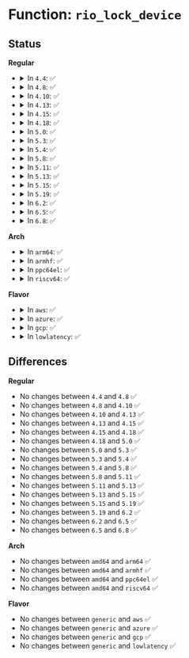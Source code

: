 # Function: <code>rio_lock_device</code>

## Status
<b>Regular</b>
<ul>
<li>
<details>
<summary>In <code>4.4</code>: ✅</summary>

```c
int rio_lock_device(struct rio_mport *port, u16 destid, u8 hopcount, int wait_ms);
```

**Collision:** Unique Global

**Inline:** No

**Transformation:** False

**Instances:**

```
In drivers/rapidio/rio.c (ffffffff81458e40)
Location: drivers/rapidio/rio.c:1290
Inline: False
Direct callers:
  - drivers/rapidio/rio.c:rio_route_add_entry
  - drivers/rapidio/rio.c:rio_route_get_entry
  - drivers/rapidio/rio.c:rio_route_clr_table
```
**Symbols:**

```
ffffffff81458e40-ffffffff81458f63: rio_lock_device (STB_GLOBAL)
```
</details>
</li>
<li>
<details>
<summary>In <code>4.8</code>: ✅</summary>

```c
int rio_lock_device(struct rio_mport *port, u16 destid, u8 hopcount, int wait_ms);
```

**Collision:** Unique Global

**Inline:** No

**Transformation:** False

**Instances:**

```
In drivers/rapidio/rio.c (ffffffff814a69d0)
Location: drivers/rapidio/rio.c:1605
Inline: False
Direct callers:
  - drivers/rapidio/rio.c:rio_route_clr_table
  - drivers/rapidio/rio.c:rio_route_get_entry
  - drivers/rapidio/rio.c:rio_route_add_entry
```
**Symbols:**

```
ffffffff814a69d0-ffffffff814a6aec: rio_lock_device (STB_GLOBAL)
```
</details>
</li>
<li>
<details>
<summary>In <code>4.10</code>: ✅</summary>

```c
int rio_lock_device(struct rio_mport *port, u16 destid, u8 hopcount, int wait_ms);
```

**Collision:** Unique Global

**Inline:** No

**Transformation:** False

**Instances:**

```
In drivers/rapidio/rio.c (ffffffff814c8ae0)
Location: drivers/rapidio/rio.c:1605
Inline: False
Direct callers:
  - drivers/rapidio/rio.c:rio_route_clr_table
  - drivers/rapidio/rio.c:rio_route_get_entry
  - drivers/rapidio/rio.c:rio_route_add_entry
```
**Symbols:**

```
ffffffff814c8ae0-ffffffff814c8bfc: rio_lock_device (STB_GLOBAL)
```
</details>
</li>
<li>
<details>
<summary>In <code>4.13</code>: ✅</summary>

```c
int rio_lock_device(struct rio_mport *port, u16 destid, u8 hopcount, int wait_ms);
```

**Collision:** Unique Global

**Inline:** No

**Transformation:** False

**Instances:**

```
In drivers/rapidio/rio.c (ffffffff814d48b0)
Location: drivers/rapidio/rio.c:1602
Inline: False
Direct callers:
  - drivers/rapidio/rio.c:rio_route_clr_table
  - drivers/rapidio/rio.c:rio_route_get_entry
  - drivers/rapidio/rio.c:rio_route_add_entry
```
**Symbols:**

```
ffffffff814d48b0-ffffffff814d49cc: rio_lock_device (STB_GLOBAL)
```
</details>
</li>
<li>
<details>
<summary>In <code>4.15</code>: ✅</summary>

```c
int rio_lock_device(struct rio_mport *port, u16 destid, u8 hopcount, int wait_ms);
```

**Collision:** Unique Global

**Inline:** No

**Transformation:** False

**Instances:**

```
In drivers/rapidio/rio.c (ffffffff81514d60)
Location: drivers/rapidio/rio.c:1602
Inline: False
Direct callers:
  - drivers/rapidio/rio.c:rio_route_clr_table
  - drivers/rapidio/rio.c:rio_route_get_entry
  - drivers/rapidio/rio.c:rio_route_add_entry
```
**Symbols:**

```
ffffffff81514d60-ffffffff81514e7c: rio_lock_device (STB_GLOBAL)
```
</details>
</li>
<li>
<details>
<summary>In <code>4.18</code>: ✅</summary>

```c
int rio_lock_device(struct rio_mport *port, u16 destid, u8 hopcount, int wait_ms);
```

**Collision:** Unique Global

**Inline:** No

**Transformation:** False

**Instances:**

```
In drivers/rapidio/rio.c (ffffffff8154a5e0)
Location: drivers/rapidio/rio.c:1601
Inline: False
Direct callers:
  - drivers/rapidio/rio.c:rio_route_clr_table
  - drivers/rapidio/rio.c:rio_route_get_entry
  - drivers/rapidio/rio.c:rio_route_add_entry
```
**Symbols:**

```
ffffffff8154a5e0-ffffffff8154a6fc: rio_lock_device (STB_GLOBAL)
```
</details>
</li>
<li>
<details>
<summary>In <code>5.0</code>: ✅</summary>

```c
int rio_lock_device(struct rio_mport *port, u16 destid, u8 hopcount, int wait_ms);
```

**Collision:** Unique Global

**Inline:** No

**Transformation:** False

**Instances:**

```
In drivers/rapidio/rio.c (ffffffff81561de0)
Location: drivers/rapidio/rio.c:1601
Inline: False
Direct callers:
  - drivers/rapidio/rio.c:rio_route_clr_table
  - drivers/rapidio/rio.c:rio_route_get_entry
  - drivers/rapidio/rio.c:rio_route_add_entry
```
**Symbols:**

```
ffffffff81561de0-ffffffff81561efc: rio_lock_device (STB_GLOBAL)
```
</details>
</li>
<li>
<details>
<summary>In <code>5.3</code>: ✅</summary>

```c
int rio_lock_device(struct rio_mport *port, u16 destid, u8 hopcount, int wait_ms);
```

**Collision:** Unique Global

**Inline:** No

**Transformation:** False

**Instances:**

```
In drivers/rapidio/rio.c (ffffffff815922b0)
Location: drivers/rapidio/rio.c:1597
Inline: False
Direct callers:
  - drivers/rapidio/rio.c:rio_route_clr_table
  - drivers/rapidio/rio.c:rio_route_get_entry
  - drivers/rapidio/rio.c:rio_route_add_entry
```
**Symbols:**

```
ffffffff815922b0-ffffffff815923cc: rio_lock_device (STB_GLOBAL)
```
</details>
</li>
<li>
<details>
<summary>In <code>5.4</code>: ✅</summary>

```c
int rio_lock_device(struct rio_mport *port, u16 destid, u8 hopcount, int wait_ms);
```

**Collision:** Unique Global

**Inline:** No

**Transformation:** False

**Instances:**

```
In drivers/rapidio/rio.c (ffffffff815b3530)
Location: drivers/rapidio/rio.c:1597
Inline: False
Direct callers:
  - drivers/rapidio/rio.c:rio_route_clr_table
  - drivers/rapidio/rio.c:rio_route_get_entry
  - drivers/rapidio/rio.c:rio_route_add_entry
```
**Symbols:**

```
ffffffff815b3530-ffffffff815b364c: rio_lock_device (STB_GLOBAL)
```
</details>
</li>
<li>
<details>
<summary>In <code>5.8</code>: ✅</summary>

```c
int rio_lock_device(struct rio_mport *port, u16 destid, u8 hopcount, int wait_ms);
```

**Collision:** Unique Global

**Inline:** No

**Transformation:** False

**Instances:**

```
In drivers/rapidio/rio.c (ffffffff8165cb30)
Location: drivers/rapidio/rio.c:1597
Inline: False
Direct callers:
  - drivers/rapidio/rio.c:rio_route_clr_table
  - drivers/rapidio/rio.c:rio_route_get_entry
  - drivers/rapidio/rio.c:rio_route_add_entry
```
**Symbols:**

```
ffffffff8165cb30-ffffffff8165cc4c: rio_lock_device (STB_GLOBAL)
```
</details>
</li>
<li>
<details>
<summary>In <code>5.11</code>: ✅</summary>

```c
int rio_lock_device(struct rio_mport *port, u16 destid, u8 hopcount, int wait_ms);
```

**Collision:** Unique Global

**Inline:** No

**Transformation:** False

**Instances:**

```
In drivers/rapidio/rio.c (ffffffff8167e010)
Location: drivers/rapidio/rio.c:1532
Inline: False
Direct callers:
  - drivers/rapidio/rio.c:rio_route_clr_table
  - drivers/rapidio/rio.c:rio_route_get_entry
  - drivers/rapidio/rio.c:rio_route_add_entry
```
**Symbols:**

```
ffffffff8167e010-ffffffff8167e12c: rio_lock_device (STB_GLOBAL)
```
</details>
</li>
<li>
<details>
<summary>In <code>5.13</code>: ✅</summary>

```c
int rio_lock_device(struct rio_mport *port, u16 destid, u8 hopcount, int wait_ms);
```

**Collision:** Unique Global

**Inline:** No

**Transformation:** False

**Instances:**

```
In drivers/rapidio/rio.c (ffffffff81660e90)
Location: drivers/rapidio/rio.c:1532
Inline: False
Direct callers:
  - drivers/rapidio/rio.c:rio_route_clr_table
  - drivers/rapidio/rio.c:rio_route_get_entry
  - drivers/rapidio/rio.c:rio_route_add_entry
```
**Symbols:**

```
ffffffff81660e90-ffffffff81660fac: rio_lock_device (STB_GLOBAL)
```
</details>
</li>
<li>
<details>
<summary>In <code>5.15</code>: ✅</summary>

```c
int rio_lock_device(struct rio_mport *port, u16 destid, u8 hopcount, int wait_ms);
```

**Collision:** Unique Global

**Inline:** No

**Transformation:** False

**Instances:**

```
In drivers/rapidio/rio.c (ffffffff816d3c00)
Location: drivers/rapidio/rio.c:1532
Inline: False
Direct callers:
  - drivers/rapidio/rio.c:rio_route_clr_table
  - drivers/rapidio/rio.c:rio_route_get_entry
  - drivers/rapidio/rio.c:rio_route_add_entry
```
**Symbols:**

```
ffffffff816d3c00-ffffffff816d3d19: rio_lock_device (STB_GLOBAL)
```
</details>
</li>
<li>
<details>
<summary>In <code>5.19</code>: ✅</summary>

```c
int rio_lock_device(struct rio_mport *port, u16 destid, u8 hopcount, int wait_ms);
```

**Collision:** Unique Global

**Inline:** No

**Transformation:** False

**Instances:**

```
In drivers/rapidio/rio.c (ffffffff817fd4a0)
Location: drivers/rapidio/rio.c:1532
Inline: False
Direct callers:
  - drivers/rapidio/rio.c:rio_route_clr_table
  - drivers/rapidio/rio.c:rio_route_get_entry
  - drivers/rapidio/rio.c:rio_route_add_entry
```
**Symbols:**

```
ffffffff817fd4a0-ffffffff817fd5ca: rio_lock_device (STB_GLOBAL)
```
</details>
</li>
<li>
<details>
<summary>In <code>6.2</code>: ✅</summary>

```c
int rio_lock_device(struct rio_mport *port, u16 destid, u8 hopcount, int wait_ms);
```

**Collision:** Unique Global

**Inline:** No

**Transformation:** False

**Instances:**

```
In drivers/rapidio/rio.c (ffffffff8192a4f0)
Location: drivers/rapidio/rio.c:1532
Inline: False
Direct callers:
  - drivers/rapidio/rio.c:rio_route_clr_table
  - drivers/rapidio/rio.c:rio_route_get_entry
  - drivers/rapidio/rio.c:rio_route_add_entry
```
**Symbols:**

```
ffffffff8192a4f0-ffffffff8192a61a: rio_lock_device (STB_GLOBAL)
```
</details>
</li>
<li>
<details>
<summary>In <code>6.5</code>: ✅</summary>

```c
int rio_lock_device(struct rio_mport *port, u16 destid, u8 hopcount, int wait_ms);
```

**Collision:** Unique Global

**Inline:** No

**Transformation:** False

**Instances:**

```
In drivers/rapidio/rio.c (ffffffff8196e760)
Location: drivers/rapidio/rio.c:1532
Inline: False
Direct callers:
  - drivers/rapidio/rio.c:rio_route_clr_table
  - drivers/rapidio/rio.c:rio_route_get_entry
  - drivers/rapidio/rio.c:rio_route_add_entry
```
**Symbols:**

```
ffffffff8196e760-ffffffff8196e88a: rio_lock_device (STB_GLOBAL)
```
</details>
</li>
<li>
<details>
<summary>In <code>6.8</code>: ✅</summary>

```c
int rio_lock_device(struct rio_mport *port, u16 destid, u8 hopcount, int wait_ms);
```

**Collision:** Unique Global

**Inline:** No

**Transformation:** False

**Instances:**

```
In drivers/rapidio/rio.c (ffffffff819b8650)
Location: drivers/rapidio/rio.c:1532
Inline: False
Direct callers:
  - drivers/rapidio/rio.c:rio_route_clr_table
  - drivers/rapidio/rio.c:rio_route_get_entry
  - drivers/rapidio/rio.c:rio_route_add_entry
```
**Symbols:**

```
ffffffff819b8650-ffffffff819b877a: rio_lock_device (STB_GLOBAL)
```
</details>
</li>
</ul>
<b>Arch</b>
<ul>
<li>
<details>
<summary>In <code>arm64</code>: ✅</summary>

```c
int rio_lock_device(struct rio_mport *port, u16 destid, u8 hopcount, int wait_ms);
```

**Collision:** Unique Global

**Inline:** No

**Transformation:** False

**Instances:**

```
In drivers/rapidio/rio.c (ffff80001073af38)
Location: drivers/rapidio/rio.c:1597
Inline: False
Direct callers:
  - drivers/rapidio/rio.c:rio_route_clr_table
  - drivers/rapidio/rio.c:rio_route_get_entry
  - drivers/rapidio/rio.c:rio_route_add_entry
```
**Symbols:**

```
ffff80001073af38-ffff80001073b090: rio_lock_device (STB_GLOBAL)
```
</details>
</li>
<li>
<details>
<summary>In <code>armhf</code>: ✅</summary>

```c
int rio_lock_device(struct rio_mport *port, u16 destid, u8 hopcount, int wait_ms);
```

**Collision:** Unique Global

**Inline:** No

**Transformation:** False

**Instances:**

```
In drivers/rapidio/rio.c (c08c0898)
Location: drivers/rapidio/rio.c:1597
Inline: False
Direct callers:
  - drivers/rapidio/rio.c:rio_route_clr_table
  - drivers/rapidio/rio.c:rio_route_get_entry
  - drivers/rapidio/rio.c:rio_route_add_entry
```
**Symbols:**

```
c08c0898-c08c0a0c: rio_lock_device (STB_GLOBAL)
```
</details>
</li>
<li>
<details>
<summary>In <code>ppc64el</code>: ✅</summary>

```c
int rio_lock_device(struct rio_mport *port, u16 destid, u8 hopcount, int wait_ms);
```

**Collision:** Unique Global

**Inline:** No

**Transformation:** False

**Instances:**

```
In drivers/rapidio/rio.c (c000000000893b50)
Location: drivers/rapidio/rio.c:1597
Inline: False
Direct callers:
  - drivers/rapidio/rio.c:rio_route_clr_table
  - drivers/rapidio/rio.c:rio_route_get_entry
  - drivers/rapidio/rio.c:rio_route_add_entry
```
**Symbols:**

```
c000000000893b50-c000000000893ce8: rio_lock_device (STB_GLOBAL)
```
</details>
</li>
<li>
<details>
<summary>In <code>riscv64</code>: ✅</summary>

```c
int rio_lock_device(struct rio_mport *port, u16 destid, u8 hopcount, int wait_ms);
```

**Collision:** Unique Global

**Inline:** No

**Transformation:** False

**Instances:**

```
In drivers/rapidio/rio.c (ffffffe0004eb4b2)
Location: drivers/rapidio/rio.c:1597
Inline: False
Direct callers:
  - drivers/rapidio/rio.c:rio_route_clr_table
  - drivers/rapidio/rio.c:rio_route_get_entry
  - drivers/rapidio/rio.c:rio_route_add_entry
```
**Symbols:**

```
ffffffe0004eb4b2-ffffffe0004eb5a4: rio_lock_device (STB_GLOBAL)
```
</details>
</li>
</ul>
<b>Flavor</b>
<ul>
<li>
<details>
<summary>In <code>aws</code>: ✅</summary>

```c
int rio_lock_device(struct rio_mport *port, u16 destid, u8 hopcount, int wait_ms);
```

**Collision:** Unique Global

**Inline:** No

**Transformation:** False

**Instances:**

```
In drivers/rapidio/rio.c (ffffffff815a77a0)
Location: drivers/rapidio/rio.c:1597
Inline: False
Direct callers:
  - drivers/rapidio/rio.c:rio_route_clr_table
  - drivers/rapidio/rio.c:rio_route_get_entry
  - drivers/rapidio/rio.c:rio_route_add_entry
```
**Symbols:**

```
ffffffff815a77a0-ffffffff815a78bc: rio_lock_device (STB_GLOBAL)
```
</details>
</li>
<li>
<details>
<summary>In <code>azure</code>: ✅</summary>

```c
int rio_lock_device(struct rio_mport *port, u16 destid, u8 hopcount, int wait_ms);
```

**Collision:** Unique Global

**Inline:** No

**Transformation:** False

**Instances:**

```
In drivers/rapidio/rio.c (ffffffff81596940)
Location: drivers/rapidio/rio.c:1597
Inline: False
Direct callers:
  - drivers/rapidio/rio.c:rio_route_clr_table
  - drivers/rapidio/rio.c:rio_route_get_entry
  - drivers/rapidio/rio.c:rio_route_add_entry
```
**Symbols:**

```
ffffffff81596940-ffffffff81596a5c: rio_lock_device (STB_GLOBAL)
```
</details>
</li>
<li>
<details>
<summary>In <code>gcp</code>: ✅</summary>

```c
int rio_lock_device(struct rio_mport *port, u16 destid, u8 hopcount, int wait_ms);
```

**Collision:** Unique Global

**Inline:** No

**Transformation:** False

**Instances:**

```
In drivers/rapidio/rio.c (ffffffff815a7d30)
Location: drivers/rapidio/rio.c:1597
Inline: False
Direct callers:
  - drivers/rapidio/rio.c:rio_route_clr_table
  - drivers/rapidio/rio.c:rio_route_get_entry
  - drivers/rapidio/rio.c:rio_route_add_entry
```
**Symbols:**

```
ffffffff815a7d30-ffffffff815a7e4c: rio_lock_device (STB_GLOBAL)
```
</details>
</li>
<li>
<details>
<summary>In <code>lowlatency</code>: ✅</summary>

```c
int rio_lock_device(struct rio_mport *port, u16 destid, u8 hopcount, int wait_ms);
```

**Collision:** Unique Global

**Inline:** No

**Transformation:** False

**Instances:**

```
In drivers/rapidio/rio.c (ffffffff815c1940)
Location: drivers/rapidio/rio.c:1597
Inline: False
Direct callers:
  - drivers/rapidio/rio.c:rio_route_clr_table
  - drivers/rapidio/rio.c:rio_route_get_entry
  - drivers/rapidio/rio.c:rio_route_add_entry
```
**Symbols:**

```
ffffffff815c1940-ffffffff815c1a5c: rio_lock_device (STB_GLOBAL)
```
</details>
</li>
</ul>

## Differences
<b>Regular</b>
<ul>
<li>
No changes between <code>4.4</code> and <code>4.8</code> ✅
</li>
<li>
No changes between <code>4.8</code> and <code>4.10</code> ✅
</li>
<li>
No changes between <code>4.10</code> and <code>4.13</code> ✅
</li>
<li>
No changes between <code>4.13</code> and <code>4.15</code> ✅
</li>
<li>
No changes between <code>4.15</code> and <code>4.18</code> ✅
</li>
<li>
No changes between <code>4.18</code> and <code>5.0</code> ✅
</li>
<li>
No changes between <code>5.0</code> and <code>5.3</code> ✅
</li>
<li>
No changes between <code>5.3</code> and <code>5.4</code> ✅
</li>
<li>
No changes between <code>5.4</code> and <code>5.8</code> ✅
</li>
<li>
No changes between <code>5.8</code> and <code>5.11</code> ✅
</li>
<li>
No changes between <code>5.11</code> and <code>5.13</code> ✅
</li>
<li>
No changes between <code>5.13</code> and <code>5.15</code> ✅
</li>
<li>
No changes between <code>5.15</code> and <code>5.19</code> ✅
</li>
<li>
No changes between <code>5.19</code> and <code>6.2</code> ✅
</li>
<li>
No changes between <code>6.2</code> and <code>6.5</code> ✅
</li>
<li>
No changes between <code>6.5</code> and <code>6.8</code> ✅
</li>
</ul>
<b>Arch</b>
<ul>
<li>
No changes between <code>amd64</code> and <code>arm64</code> ✅
</li>
<li>
No changes between <code>amd64</code> and <code>armhf</code> ✅
</li>
<li>
No changes between <code>amd64</code> and <code>ppc64el</code> ✅
</li>
<li>
No changes between <code>amd64</code> and <code>riscv64</code> ✅
</li>
</ul>
<b>Flavor</b>
<ul>
<li>
No changes between <code>generic</code> and <code>aws</code> ✅
</li>
<li>
No changes between <code>generic</code> and <code>azure</code> ✅
</li>
<li>
No changes between <code>generic</code> and <code>gcp</code> ✅
</li>
<li>
No changes between <code>generic</code> and <code>lowlatency</code> ✅
</li>
</ul>
